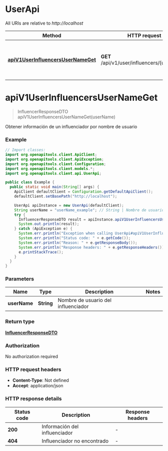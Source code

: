 # UserApi

All URIs are relative to *http://localhost*

| Method | HTTP request | Description |
|------------- | ------------- | -------------|
| [**apiV1UserInfluencersUserNameGet**](UserApi.md#apiV1UserInfluencersUserNameGet) | **GET** /api/v1/user/influencers/{userName} | Obtener información de un influenciador por nombre de usuario |


<a id="apiV1UserInfluencersUserNameGet"></a>
# **apiV1UserInfluencersUserNameGet**
> InfluencerResponseDTO apiV1UserInfluencersUserNameGet(userName)

Obtener información de un influenciador por nombre de usuario

### Example
```java
// Import classes:
import org.openapitools.client.ApiClient;
import org.openapitools.client.ApiException;
import org.openapitools.client.Configuration;
import org.openapitools.client.models.*;
import org.openapitools.client.api.UserApi;

public class Example {
  public static void main(String[] args) {
    ApiClient defaultClient = Configuration.getDefaultApiClient();
    defaultClient.setBasePath("http://localhost");

    UserApi apiInstance = new UserApi(defaultClient);
    String userName = "userName_example"; // String | Nombre de usuario del influenciador
    try {
      InfluencerResponseDTO result = apiInstance.apiV1UserInfluencersUserNameGet(userName);
      System.out.println(result);
    } catch (ApiException e) {
      System.err.println("Exception when calling UserApi#apiV1UserInfluencersUserNameGet");
      System.err.println("Status code: " + e.getCode());
      System.err.println("Reason: " + e.getResponseBody());
      System.err.println("Response headers: " + e.getResponseHeaders());
      e.printStackTrace();
    }
  }
}
```

### Parameters

| Name | Type | Description  | Notes |
|------------- | ------------- | ------------- | -------------|
| **userName** | **String**| Nombre de usuario del influenciador | |

### Return type

[**InfluencerResponseDTO**](InfluencerResponseDTO.md)

### Authorization

No authorization required

### HTTP request headers

 - **Content-Type**: Not defined
 - **Accept**: application/json

### HTTP response details
| Status code | Description | Response headers |
|-------------|-------------|------------------|
| **200** | Información del influenciador |  -  |
| **404** | Influenciador no encontrado |  -  |

